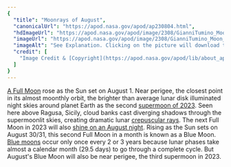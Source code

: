 ```yaml
---
{
  "title": "Moonrays of August",
  "canonicalUrl": "https://apod.nasa.gov/apod/ap230804.html",
  "hdImageUrl": "https://apod.nasa.gov/apod/image/2308/GianniTumino_Moon_Rays_JPG_LOGO_4000pix.jpg",
  "imageUrl": "https://apod.nasa.gov/apod/image/2308/GianniTumino_Moon_Rays_JPG_LOGO_1024pix.jpg",
  "imageAlt": "See Explanation. Clicking on the picture will download the highest resolution version available.",
  "credit": [
    "Image Credit & [Copyright](https://apod.nasa.gov/apod/lib/about_apod.html#srapply): [Gianni Tumino](https://www.facebook.com/giovanni.tumino.58)"
  ]
}
---
```


[A Full Moon](https://apod.nasa.gov/apod/ap230706.html) rose as the Sun set on August 1. Near perigee, the closest point in its almost moonthly orbit, the brighter than average lunar disk illuminated night skies around planet Earth as the second [supermoon of 2023](https://earthsky.org/astronomy-essentials/what-is-a-supermoon/). Seen here above Ragusa, Sicily, cloud banks cast diverging shadows through the supermoonlit skies, creating dramatic lunar [crepuscular rays](https://apod.nasa.gov/apod/ap220924.html). The next Full Moon in 2023 will also [shine on an August night](https://moon.nasa.gov/news/196/the-next-full-moon-is-a-supermoon-the-sturgeon-moon/). Rising as the Sun sets on August 30/31, this second Full Moon in a month is known as a Blue Moon. [Blue moons](https://earthsky.org/astronomy-essentials/when-is-the-next-blue-moon/) occur only once every 2 or 3 years because lunar phases take almost a calendar month (29.5 days) to go through a complete cycle. But August's Blue Moon will also be near perigee, the third supermoon in 2023.
